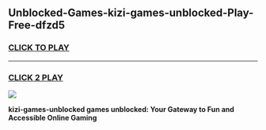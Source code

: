 
## Unblocked-Games-kizi-games-unblocked-Play-Free-dfzd5
<h3>
<a href="https://premium76.site?title=kizi-games-unblocked&ref=18A">CLICK TO PLAY</a></h3>
<hr>

<h3>
<a href="https://premium76.site?title=kizi-games-unblocked&ref=18A">CLICK 2 PLAY</a>
  
</h3>

<a href="https://premium76.site?title=kizi-games-unblocked&ref=18A"><img src="https://clearcache.store/games.png"></a>


**kizi-games-unblocked games unblocked: Your Gateway to Fun and Accessible Online Gaming**
